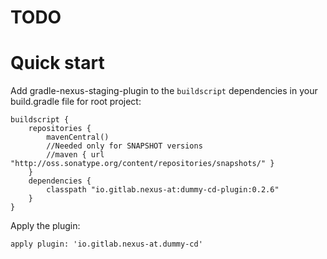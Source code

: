 # TODO

# Quick start

Add gradle-nexus-staging-plugin to the `buildscript` dependencies in your build.gradle file for root project:

    buildscript {
        repositories {
            mavenCentral()
            //Needed only for SNAPSHOT versions
            //maven { url "http://oss.sonatype.org/content/repositories/snapshots/" }
        }
        dependencies {
            classpath "io.gitlab.nexus-at:dummy-cd-plugin:0.2.6"
        }
    }

Apply the plugin:

    apply plugin: 'io.gitlab.nexus-at.dummy-cd'
